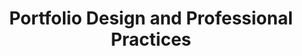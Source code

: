 ---
title: Portfolio Design and Professional Practices
number: DART 412 (ART 402)
credits: 3
academic-home: Arts & Arch
course-type: [Additional]
description: This course emphasizes the development of presentation skills for digital artists in audience/client interactions.
bulletin-link: https://bulletins.psu.edu/search/?search=%22art+402%22
pathway-list: [Digital Design]
prerequisite: [DART 300]
---